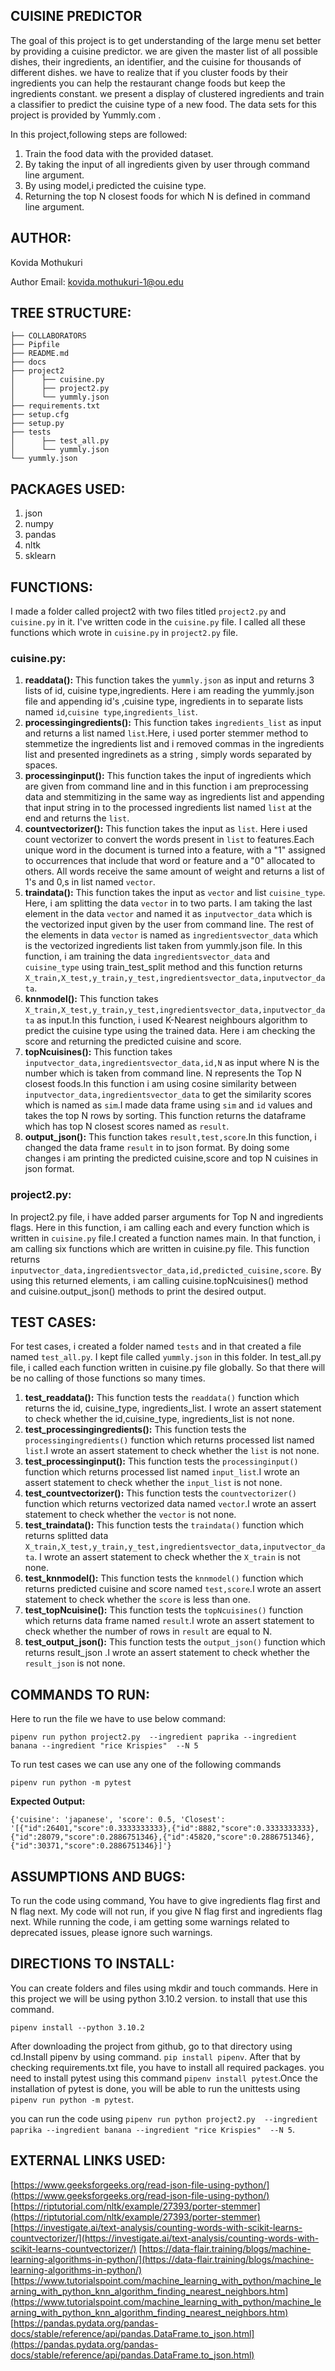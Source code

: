 ## CUISINE PREDICTOR

The goal of this project is to get understanding of
the large menu set better by providing a cuisine predictor.
we are given the master list of all possible dishes, their ingredients,
an identifier, and the cuisine for thousands of different dishes. 
we have to realize that if you cluster foods by their ingredients you can help 
the restaurant change foods but keep the ingredients constant. 
we present a display of clustered ingredients and train a classifier
to predict the cuisine type of a new food.
The data sets for this project is provided by Yummly.com .

In this project,following steps are followed:
1. Train the food data with the provided dataset.
2. By taking the input of all ingredients given by user through command
   line argument.
3. By using model,i predicted the cuisine type.
4. Returning the top N closest foods for which N is defined in command line argument.

## AUTHOR:

Kovida Mothukuri

Author Email: kovida.mothukuri-1@ou.edu


## TREE STRUCTURE:
```
├── COLLABORATORS
├── Pipfile
├── README.md
├── docs
├── project2
│      ├── cuisine.py
│      ├── project2.py
│      └── yummly.json
├── requirements.txt
├── setup.cfg
├── setup.py
├── tests
│      ├── test_all.py
│      └── yummly.json
└── yummly.json
```
## PACKAGES USED:
1. json
2. numpy
3. pandas
4. nltk
5. sklearn

## FUNCTIONS:
I made a folder called project2 with two files titled `project2.py` and
`cuisine.py` in it.
I've written code in the `cuisine.py` file. I called
all these functions which wrote in `cuisine.py` in `project2.py` file.

### cuisine.py:
1. **readdata():**
   This function takes the `yummly.json` as input and returns 3 lists of
   id, cuisine type,ingredients. Here i am reading the yummly.json file 
   and appending id's ,cuisine type, ingredients in to separate lists named
   `id`,`cuisine type`,`ingredients_list`.
2. **processingingredients():**
   This function takes `ingredients_list` as input and returns a list named
   `list`.Here, i used porter stemmer method to stemmetize the ingredients
   list and i removed commas in the ingredients list and presented ingredinets
   as a string , simply words separated by spaces.
3. **processinginput():**
   This function takes the input of ingredients which are given from command
   line and in this function i am preprocessing data and stemmitizing 
   in the same way as ingredients list and appending that input string
   in to the processed ingredients list named `list` at the end and returns the `list`.
4. **countvectorizer():**
   This function takes the input as `list`. Here i used count vectorizer 
   to convert the words present in `list` to features.Each unique word
   in the document is turned into a feature, with a "1" assigned to 
   occurrences that include that word or feature and a "0" allocated
   to others. All words receive the same amount of weight and returns 
   a list of 1's and 0,s in list named `vector`.
5. **traindata():**
   This function takes the input as `vector` and list `cuisine_type`.
   Here, i am splitting the data `vector` in to two parts. I am taking the
   last element in the data `vector` and named it as `inputvector_data`
   which is the vectorized input given by the user from command line.
   The rest of the elements in data `vector` is named as `ingredientsvector_data`
   which is the vectorized ingredients list taken from yummly.json file.
   In this function, i am training the data `ingredientsvector_data` and `cuisine_type`
   using train_test_split method and this function returns `X_train,X_test,y_train,y_test,ingredientsvector_data,inputvector_data`.
6. **knnmodel():**
   This function takes `X_train,X_test,y_train,y_test,ingredientsvector_data,inputvector_data`
   as input.In this function, i used K-Nearest neighbours algorithm to predict
   the cuisine type using the trained data. Here i am checking the score
   and returning the predicted cuisine and score.
7. **topNcuisines():**
   This function takes `inputvector_data,ingredientsvector_data,id,N` as input
   where N is the number which is taken from command line. N represents 
   the Top N closest foods.In this function i am using cosine similarity
   between `inputvector_data,ingredientsvector_data` to get the similarity
   scores which is named as `sim`.I made data frame using `sim` and `id`
   values and takes the top N rows by sorting. This function returns the 
   dataframe which has top N closest scores named as `result`.
8. **output_json():**
   This function takes `result,test,score`.In this function, i changed the 
   data frame `result` in to json format. By doing some changes i am printing the
   predicted cuisine,score and top N cuisines in json format.

### project2.py:
In project2.py file, i have added parser arguments for Top N and ingredients flags.
Here in this function, i am calling each and every function which is written 
in `cuisine.py` file.I created a function names main. In that function, i am 
calling six functions which are written in cuisine.py file. This function returns
`inputvector_data,ingredientsvector_data,id,predicted_cuisine,score`.
By using this returned elements, i am calling cuisine.topNcuisines() method
and cuisine.output_json() methods to print the desired output.

## TEST CASES:
For test cases, i created a folder named `tests` and in that created a file
named `test_all.py`. I kept file called `yummly.json` in this folder.
In test_all.py file, i called each function written in cuisine.py file globally.
So that there will be no calling of those functions so many times.
1. **test_readdata():**
   This function tests the `readdata()` function which returns the id, cuisine_type,
   ingredients_list. I wrote an assert statement to check whether the id,cuisine_type,
   ingredients_list is not none.
2. **test_processingingredients():**
   This function tests the `processingingredients()` function which returns
   processed list named `list`.I wrote an assert statement to check whether the
   `list` is not none.
3. **test_processinginput():**
   This function tests the `processinginput()` function which returns
   processed list named `input_list`.I wrote an assert statement to check whether the
   `input_list` is not none.
4. **test_countvectorizer():**
   This function tests the `countvectorizer()` function which returns
   vectorized data named `vector`.I wrote an assert statement to check whether the
   `vector` is not none.
5. **test_traindata():**
   This function tests the `traindata()` function which returns
   splitted data `X_train,X_test,y_train,y_test,ingredientsvector_data,inputvector_data`.
   I wrote an assert statement to check whether the `X_train` is not none.
6. **test_knnmodel():**
   This function tests the `knnmodel()` function which returns
   predicted cuisine and score named `test,score`.I wrote an assert statement to check whether the
   `score` is less than one.
7. **test_topNcuisine():**
   This function tests the `topNcuisines()` function which returns
   data frame named `result`.I wrote an assert statement to check whether the
   number of rows in `result` are equal to N.
8. **test_output_json():**
   This function tests the `output_json()` function which returns
   result_json .I wrote an assert statement to check whether the
   `result_json` is not none.

## COMMANDS TO RUN:
Here to run the file we have to use below command:

`pipenv run python project2.py 
--ingredient paprika --ingredient banana --ingredient "rice Krispies" 
--N 5`

To run test cases we can use any one of the following commands

`pipenv run python -m pytest`

**Expected Output:**

`{'cuisine': 'japanese', 'score': 0.5, 'Closest': '[{"id":26401,"score":0.3333333333},{"id":8882,"score":0.3333333333},{"id":28079,"score":0.2886751346},{"id":45820,"score":0.2886751346},{"id":30371,"score":0.2886751346}]'}`

## ASSUMPTIONS AND BUGS:
To run the code using command, You have to give ingredients flag first and
N flag next. My code will not run, if you give N flag first and ingredients flag next. 
While running the code, i am getting some warnings related to deprecated issues,
please ignore such warnings.
## DIRECTIONS TO INSTALL:

You can create folders and files using mkdir and touch commands.
Here in this project we will be using python 3.10.2 version. to install that use this command.

`pipenv install --python 3.10.2`

After downloading the project from github, go to that directory using cd.Install pipenv by using
command. `pip install pipenv`. After that by checking requirements.txt file, you have to install all
required packages.  you need to install pytest using this command `pipenv install pytest`.Once the installation of pytest is done, you will be able to
run the unittests using `pipenv run python -m pytest`. 

you can run the code using
`pipenv run python project2.py 
--ingredient paprika --ingredient banana --ingredient "rice Krispies" 
--N 5`.

## EXTERNAL LINKS USED:

[https://www.geeksforgeeks.org/read-json-file-using-python/](https://www.geeksforgeeks.org/read-json-file-using-python/)
[https://riptutorial.com/nltk/example/27393/porter-stemmer](https://riptutorial.com/nltk/example/27393/porter-stemmer)
[https://investigate.ai/text-analysis/counting-words-with-scikit-learns-countvectorizer/](https://investigate.ai/text-analysis/counting-words-with-scikit-learns-countvectorizer/)
[https://data-flair.training/blogs/machine-learning-algorithms-in-python/](https://data-flair.training/blogs/machine-learning-algorithms-in-python/)
[https://www.tutorialspoint.com/machine_learning_with_python/machine_learning_with_python_knn_algorithm_finding_nearest_neighbors.htm](https://www.tutorialspoint.com/machine_learning_with_python/machine_learning_with_python_knn_algorithm_finding_nearest_neighbors.htm)
[https://pandas.pydata.org/pandas-docs/stable/reference/api/pandas.DataFrame.to_json.html](https://pandas.pydata.org/pandas-docs/stable/reference/api/pandas.DataFrame.to_json.html)

